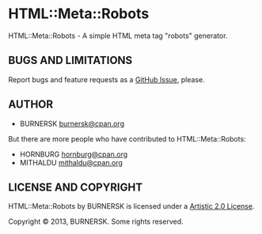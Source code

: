 HTML::Meta::Robots
==================

HTML::Meta::Robots - A simple HTML meta tag "robots" generator.

BUGS AND LIMITATIONS
--------------------

Report bugs and feature requests as a
[GitHub Issue](https://github.com/burnersk/HTML-Meta-Robots/issues), please.

AUTHOR
------

* BURNERSK <burnersk@cpan.org>

But there are more people who have contributed to HTML::Meta::Robots:

* HORNBURG <hornburg@cpan.org>
* MITHALDU <mithaldu@cpan.org>

LICENSE AND COPYRIGHT
---------------------

HTML::Meta::Robots by BURNERSK is licensed under a 
[Artistic 2.0 License](http://www.perlfoundation.org/artistic_license_2_0).

Copyright © 2013, BURNERSK. Some rights reserved.
